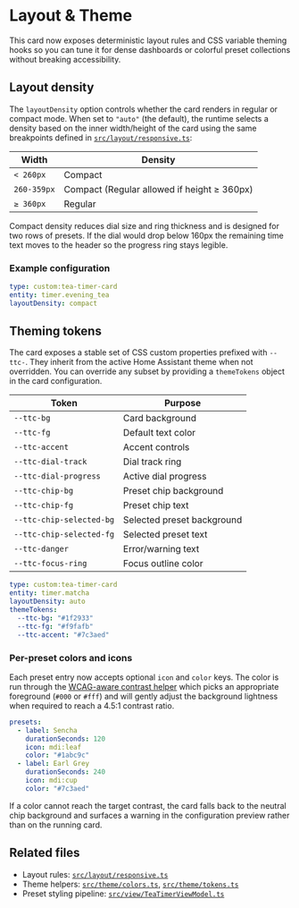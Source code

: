 # Layout & Theme

This card now exposes deterministic layout rules and CSS variable theming hooks so you can tune it for dense dashboards or colorful preset collections without breaking accessibility.

## Layout density

The `layoutDensity` option controls whether the card renders in regular or compact mode. When set to `"auto"` (the default), the runtime selects a density based on the inner width/height of the card using the same breakpoints defined in [`src/layout/responsive.ts`](../src/layout/responsive.ts):

| Width | Density |
| --- | --- |
| `< 260px` | Compact |
| `260-359px` | Compact (Regular allowed if height ≥ 360px) |
| `≥ 360px` | Regular |

Compact density reduces dial size and ring thickness and is designed for two rows of presets. If the dial would drop below 160px the remaining time text moves to the header so the progress ring stays legible.

### Example configuration

```yaml
type: custom:tea-timer-card
entity: timer.evening_tea
layoutDensity: compact
```

## Theming tokens

The card exposes a stable set of CSS custom properties prefixed with `--ttc-`. They inherit from the active Home Assistant theme when not overridden. You can override any subset by providing a `themeTokens` object in the card configuration.

| Token | Purpose |
| --- | --- |
| `--ttc-bg` | Card background |
| `--ttc-fg` | Default text color |
| `--ttc-accent` | Accent controls |
| `--ttc-dial-track` | Dial track ring |
| `--ttc-dial-progress` | Active dial progress |
| `--ttc-chip-bg` | Preset chip background |
| `--ttc-chip-fg` | Preset chip text |
| `--ttc-chip-selected-bg` | Selected preset background |
| `--ttc-chip-selected-fg` | Selected preset text |
| `--ttc-danger` | Error/warning text |
| `--ttc-focus-ring` | Focus outline color |

```yaml
type: custom:tea-timer-card
entity: timer.matcha
layoutDensity: auto
themeTokens:
  --ttc-bg: "#1f2933"
  --ttc-fg: "#f9fafb"
  --ttc-accent: "#7c3aed"
```

### Per-preset colors and icons

Each preset entry now accepts optional `icon` and `color` keys. The color is run through the [WCAG-aware contrast helper](../src/theme/colors.ts) which picks an appropriate foreground (`#000` or `#fff`) and will gently adjust the background lightness when required to reach a 4.5:1 contrast ratio.

```yaml
presets:
  - label: Sencha
    durationSeconds: 120
    icon: mdi:leaf
    color: "#1abc9c"
  - label: Earl Grey
    durationSeconds: 240
    icon: mdi:cup
    color: "#7c3aed"
```

If a color cannot reach the target contrast, the card falls back to the neutral chip background and surfaces a warning in the configuration preview rather than on the running card.

## Related files

* Layout rules: [`src/layout/responsive.ts`](../src/layout/responsive.ts)
* Theme helpers: [`src/theme/colors.ts`](../src/theme/colors.ts), [`src/theme/tokens.ts`](../src/theme/tokens.ts)
* Preset styling pipeline: [`src/view/TeaTimerViewModel.ts`](../src/view/TeaTimerViewModel.ts)
